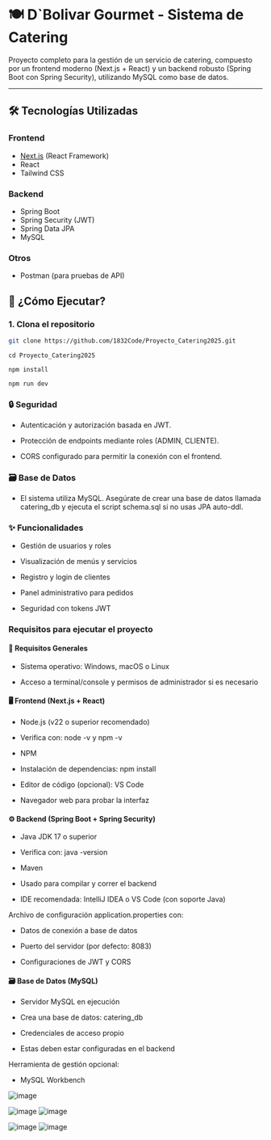 # 🍽️ D`Bolivar Gourmet - Sistema de Catering

Proyecto completo para la gestión de un servicio de catering, compuesto por un frontend moderno (Next.js + React) y un backend robusto (Spring Boot con Spring Security), utilizando MySQL como base de datos.

---

## 🛠️ Tecnologías Utilizadas

### Frontend
- [Next.js](https://nextjs.org/) (React Framework)
- React
- Tailwind CSS

### Backend
- Spring Boot
- Spring Security (JWT)
- Spring Data JPA
- MySQL

### Otros
- Postman (para pruebas de API)

## 🚀 ¿Cómo Ejecutar?

### 1. Clona el repositorio
```bash
git clone https://github.com/1832Code/Proyecto_Catering2025.git
```
```
cd Proyecto_Catering2025
```
```
npm install
```
```
npm run dev
```

### 🔒 Seguridad

- Autenticación y autorización basada en JWT.

- Protección de endpoints mediante roles (ADMIN, CLIENTE).

- CORS configurado para permitir la conexión con el frontend.

### 🗃️ Base de Datos
- El sistema utiliza MySQL. Asegúrate de crear una base de datos llamada catering_db y ejecuta el script schema.sql si no usas JPA auto-ddl.

### ✨ Funcionalidades
- Gestión de usuarios y roles

- Visualización de menús y servicios

- Registro y login de clientes

- Panel administrativo para pedidos

- Seguridad con tokens JWT

### Requisitos para ejecutar el proyecto
#### 🔧 Requisitos Generales
- Sistema operativo: Windows, macOS o Linux

- Acceso a terminal/console y permisos de administrador si es necesario

#### 🖥️ Frontend (Next.js + React)
- Node.js (v22 o superior recomendado)

- Verifica con: node -v y npm -v

- NPM

- Instalación de dependencias: npm install

- Editor de código (opcional): VS Code

- Navegador web para probar la interfaz

#### ⚙️ Backend (Spring Boot + Spring Security)
- Java JDK 17 o superior

- Verifica con: java -version

- Maven

- Usado para compilar y correr el backend

- IDE recomendada: IntelliJ IDEA o VS Code (con soporte Java)

Archivo de configuración application.properties con:

- Datos de conexión a base de datos

- Puerto del servidor (por defecto: 8083)

- Configuraciones de JWT y CORS

#### 🗃️ Base de Datos (MySQL)
- Servidor MySQL en ejecución

- Crea una base de datos: catering_db

- Credenciales de acceso propio

- Estas deben estar configuradas en el backend

Herramienta de gestión opcional:
- MySQL Workbench

![image](https://github.com/user-attachments/assets/ea22788d-c219-4957-8e29-b37c74e883da)


![image](https://github.com/user-attachments/assets/556a6328-2e19-416c-8186-92becde85105)
![image](https://github.com/user-attachments/assets/da8dd4c4-caf9-449f-8b3d-e20e925d6f62)

![image](https://github.com/user-attachments/assets/16bbce95-a276-4ce6-9a92-19719fb7d1fe)
![image](https://github.com/user-attachments/assets/e47508d4-1c47-4355-8e54-04bf8d8b152f)





